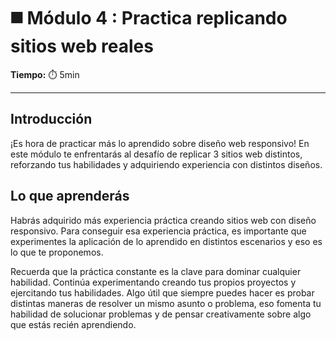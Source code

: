# ◼️ Módulo 4 : Practica replicando sitios web reales

**Tiempo:** ⏱️️ 5min

---

## Introducción

¡Es hora de practicar más lo aprendido sobre diseño web responsivo! En este módulo te enfrentarás al desafío de replicar 3 sitios web distintos, reforzando tus habilidades y adquiriendo experiencia con distintos diseños.

## Lo que aprenderás

Habrás adquirido más experiencia práctica creando sitios web con diseño responsivo. Para conseguir esa experiencia práctica, es importante que experimentes la aplicación de lo aprendido en distintos escenarios y eso es lo que te proponemos.

Recuerda que la práctica constante es la clave para dominar cualquier habilidad. Continúa experimentando creando tus propios proyectos y ejercitando tus habilidades. Algo útil que siempre puedes hacer es probar distintas maneras de resolver un mismo asunto o problema, eso fomenta tu habilidad de solucionar problemas y de pensar creativamente sobre algo que estás recién aprendiendo.
